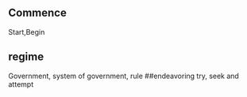 ## Commence
  Start,Begin
  
## regime
Government, system of government, rule
##endeavoring
try, seek and attempt
